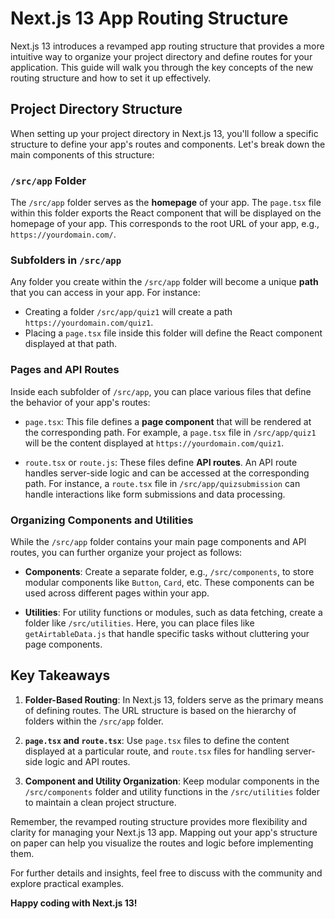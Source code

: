 # Next.js 13 App Routing Structure

Next.js 13 introduces a revamped app routing structure that provides a more intuitive way to organize your project directory and define routes for your application. This guide will walk you through the key concepts of the new routing structure and how to set it up effectively.

## Project Directory Structure

When setting up your project directory in Next.js 13, you'll follow a specific structure to define your app's routes and components. Let's break down the main components of this structure:

### `/src/app` Folder

The `/src/app` folder serves as the **homepage** of your app. The `page.tsx` file within this folder exports the React component that will be displayed on the homepage of your app. This corresponds to the root URL of your app, e.g., `https://yourdomain.com/`.

### Subfolders in `/src/app`

Any folder you create within the `/src/app` folder will become a unique **path** that you can access in your app. For instance:

- Creating a folder `/src/app/quiz1` will create a path `https://yourdomain.com/quiz1`.
- Placing a `page.tsx` file inside this folder will define the React component displayed at that path.

### Pages and API Routes

Inside each subfolder of `/src/app`, you can place various files that define the behavior of your app's routes:

- `page.tsx`: This file defines a **page component** that will be rendered at the corresponding path. For example, a `page.tsx` file in `/src/app/quiz1` will be the content displayed at `https://yourdomain.com/quiz1`.

- `route.tsx` or `route.js`: These files define **API routes**. An API route handles server-side logic and can be accessed at the corresponding path. For instance, a `route.tsx` file in `/src/app/quizsubmission` can handle interactions like form submissions and data processing.

### Organizing Components and Utilities

While the `/src/app` folder contains your main page components and API routes, you can further organize your project as follows:

- **Components**: Create a separate folder, e.g., `/src/components`, to store modular components like `Button`, `Card`, etc. These components can be used across different pages within your app.

- **Utilities**: For utility functions or modules, such as data fetching, create a folder like `/src/utilities`. Here, you can place files like `getAirtableData.js` that handle specific tasks without cluttering your page components.

## Key Takeaways

1. **Folder-Based Routing**: In Next.js 13, folders serve as the primary means of defining routes. The URL structure is based on the hierarchy of folders within the `/src/app` folder.

2. **`page.tsx` and `route.tsx`**: Use `page.tsx` files to define the content displayed at a particular route, and `route.tsx` files for handling server-side logic and API routes.

3. **Component and Utility Organization**: Keep modular components in the `/src/components` folder and utility functions in the `/src/utilities` folder to maintain a clean project structure.

Remember, the revamped routing structure provides more flexibility and clarity for managing your Next.js 13 app. Mapping out your app's structure on paper can help you visualize the routes and logic before implementing them.

For further details and insights, feel free to discuss with the community and explore practical examples.

**Happy coding with Next.js 13!**